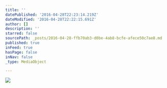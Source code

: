 ```yaml
---
title: ''
datePublished: '2016-04-28T22:23:14.219Z'
dateModified: '2016-04-28T22:22:15.691Z'
author: []
description: ''
starred: false
sourcePath: _posts/2016-04-28-ffb70ab3-d0be-4ab8-bcfe-afece50c7ae8.md
published: true
inFeed: true
hasPage: false
inNav: false
_type: MediaObject

---
```

![](https://the-grid-user-content.s3-us-west-2.amazonaws.com/87545ca3-9f63-410e-a256-94f7a689b408.jpg)